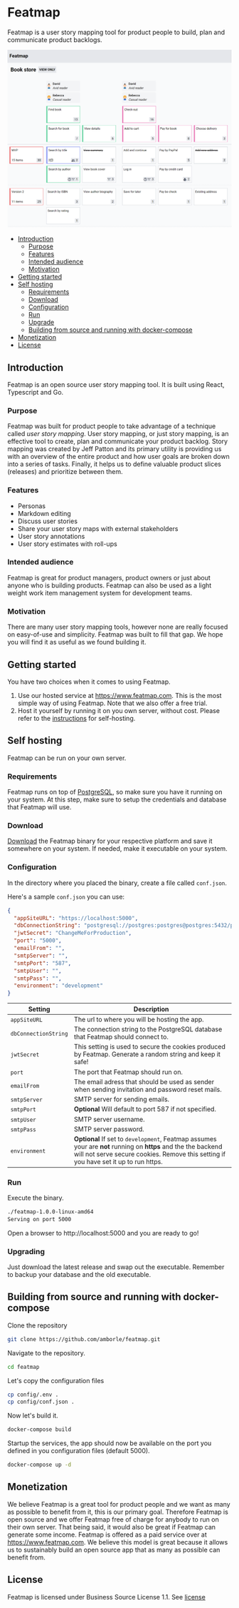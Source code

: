 # Featmap

Featmap is a user story mapping tool for product people to build, plan and communicate product backlogs.

![Featmap screenshot](screenshot.png)

- [Introduction](#introduction)
  - [Purpose](#purpose)
  - [Features](#features)
  - [Intended audience](#intended-audience)
  - [Motivation](#motivation)
- [Getting started](#getting-started) 
- [Self hosting](#self-hosting) 
  - [Requirements](#requirements) 
  - [Download](#download) 
  - [Configuration](#configuration) 
  - [Run](#run) 
  - [Upgrade](#upgrade) 
  - [Building from source and running with docker-compose](#Building-from-source-and-running-with-docker-compose)
- [Monetization](#monetization) 
- [License](#license) 

## Introduction
 Featmap is an open source user story mapping tool. It is built using React, Typescript and Go. 
 ### Purpose
Featmap was built for product people to take advantage of a technique called *user story mapping*. User story mapping, or just story mapping, is an effective tool to create, plan and communicate your product backlog. Story mapping was created by Jeff Patton and its primary utility is providing us with an overview of the entire product and how user goals are broken down into a series of tasks. Finally, it helps us to define valuable product slices (releases) and prioritize between them.
### Features
* Personas
* Markdown editing
* Discuss user stories
* Share your user story maps with external stakeholders
* User story annotations
* User story estimates with roll-ups

### Intended audience
Featmap is great for product managers, product owners or just about anyone who is building products. Featmap can also be used as a light weight work item management system for development teams.

### Motivation
There are many user story mapping tools, however none are really focused on easy-of-use and simplicity. Featmap was built to fill that gap. We hope you will find it as useful as we found building it.
## Getting started
You have two choices when it comes to using Featmap.
1. Use our hosted service at https://www.featmap.com. This is the most simple way of using Featmap. Note that we also offer a free trial.
2. Host it yourself by running it on you own server, without cost. Please refer to the [instructions](#self-hosting) for self-hosting.
## Self hosting
Featmap can be run on your own server.
### Requirements
Featmap runs on top of [PostgreSQL](https://www.postgresql.org/), so make sure you have it running on your system. At this step, make sure to setup the credentials and database that Featmap will use.
### Download
[Download](https://github.com/amborle/featmap/releases) the Featmap binary for your respective platform and save it somewhere on your system. If needed, make it executable on your system.
### Configuration
In the directory where you placed the binary, create a file called ```conf.json```.

Here's a sample  ```conf.json``` you can use:

```json
{
  "appSiteURL": "https://localhost:5000",
  "dbConnectionString": "postgresql://postgres:postgres@postgres:5432/postgres?sslmode=disable",
  "jwtSecret": "ChangeMeForProduction",
  "port": "5000",
  "emailFrom": "",
  "smtpServer": "",
  "smtpPort": "587",
  "smtpUser": "",
  "smtpPass": "",
  "environment": "development"
}
```
Setting | Description
--- | --- 
`appSiteURL` | The url to where you will be hosting the app.
`dbConnectionString` | The connection string to the PostgreSQL database that Featmap should connect to.
`jwtSecret` | This setting is used to secure the cookies produced by Featmap. Generate a random string and keep it safe! 
`port` | The port that Featmap should run on.
`emailFrom` | The email adress that should be used as sender when sending invitation and password reset mails.
`smtpServer` | SMTP server for sending emails.
`smtpPort` | **Optional** Will default to port 587 if not specified. 
`smtpUser` | SMTP server username.
`smtpPass` | SMTP server password.
`environment` |  **Optional** If set to `development`, Featmap assumes your are **not** running on **https** and the the backend will not serve secure cookies. Remove this setting if you have set it up to run https.
### Run
Execute the binary.

```bash
./featmap-1.0.0-linux-amd64
Serving on port 5000
```
Open a browser to http://localhost:5000 and you are ready to go!
### Upgrading
Just download the latest release and swap out the executable. Remember to backup your database and the old executable.

## Building from source and running with docker-compose

Clone the repository

```bash
git clone https://github.com/amborle/featmap.git
```

Navigate to the repository.

```bash
cd featmap
```

Let's copy the configuration files

```bash
cp config/.env .
cp config/conf.json .
```

Now let's build it.

```bash
docker-compose build
```

Startup the services, the app should now be available on the port you defined in you configuration files (default 5000).
```bash
docker-compose up -d
```

## Monetization
We believe Featmap is a great tool for product people and we want as many as possible to benefit from it, this is our primary goal. Therefore Featmap is open source and we offer Featmap free of charge for anybody to run on their own server. That being said, it would also be great if Featmap can generate some income. Featmap is offered as a paid service over at https://www.featmap.com. We believe this model is great because it allows us to sustainably build an open source app that as many as possible can benefit from.

## License
Featmap is licensed under Business Source License 1.1. See [license](https://github.com/amborle/featmap/blob/master/LICENSE)